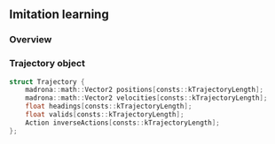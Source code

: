 ## Imitation learning


### Overview



### Trajectory object

```C
struct Trajectory {
    madrona::math::Vector2 positions[consts::kTrajectoryLength];
    madrona::math::Vector2 velocities[consts::kTrajectoryLength];
    float headings[consts::kTrajectoryLength];
    float valids[consts::kTrajectoryLength];
    Action inverseActions[consts::kTrajectoryLength];
};
```
